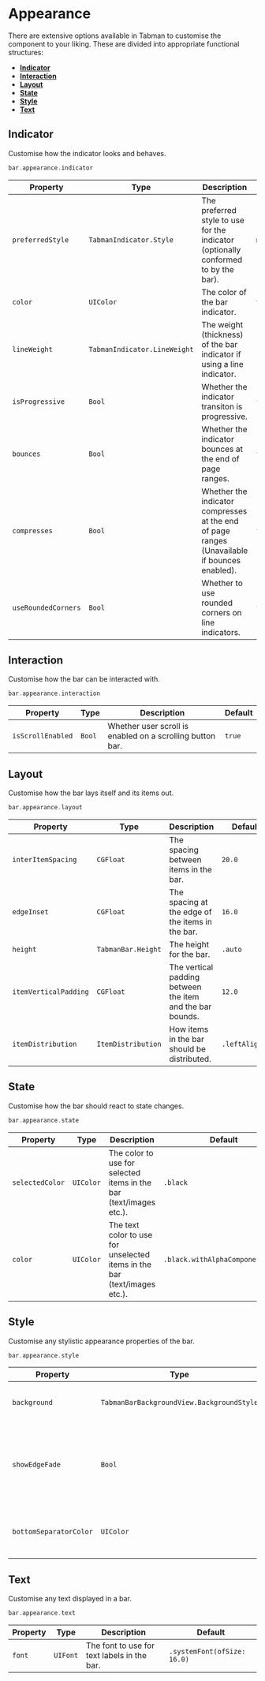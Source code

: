 # Appearance

There are extensive options available in Tabman to customise the component to your liking. These are divided into appropriate functional structures:

- **[Indicator](#indicator)**
- **[Interaction](#interaction)**
- **[Layout](#layout)**
- **[State](#state)**
- **[Style](#style)**
- **[Text](#text)**

## Indicator
Customise how the indicator looks and behaves.

```swift
bar.appearance.indicator
```

| Property | Type | Description | Default |
|----------|------|-------------|---------|
| `preferredStyle` | `TabmanIndicator.Style` | The preferred style to use for the indicator (optionally conformed to by the bar). | `nil` |
| `color` | `UIColor` | The color of the bar indicator. | `tintColor` |
| `lineWeight` | `TabmanIndicator.LineWeight` | The weight (thickness) of the bar indicator if using a line indicator. | `.normal` |
| `isProgressive` | `Bool` | Whether the indicator transiton is progressive. | `false` |
| `bounces` | `Bool` | Whether the indicator bounces at the end of page ranges. | `false` |
| `compresses` | `Bool` | Whether the indicator compresses at the end of page ranges (Unavailable if bounces enabled). | `false` |
| `useRoundedCorners` | `Bool` | Whether to use rounded corners on line indicators. | `false` |


## Interaction
Customise how the bar can be interacted with.

```swift
bar.appearance.interaction
```

| Property | Type | Description | Default |
|----------|------|-------------|---------|
| `isScrollEnabled` | `Bool` | Whether user scroll is enabled on a scrolling button bar. | `true` |


## Layout
Customise how the bar lays itself and its items out.

```swift
bar.appearance.layout
```

| Property | Type | Description | Default |
|----------|------|-------------|---------|
| `interItemSpacing` | `CGFloat` | The spacing between items in the bar. | `20.0` |
| `edgeInset` | `CGFloat` | The spacing at the edge of the items in the bar. | `16.0` |
| `height` | `TabmanBar.Height` | The height for the bar. | `.auto` |
| `itemVerticalPadding` | `CGFloat` | The vertical padding between the item and the bar bounds. | `12.0` |
| `itemDistribution` | `ItemDistribution` | How items in the bar should be distributed. | `.leftAligned` |


## State
Customise how the bar should react to state changes.

```swift
bar.appearance.state
```

| Property | Type | Description | Default |
|----------|------|-------------|---------|
| `selectedColor` | `UIColor` | The color to use for selected items in the bar (text/images etc.). | `.black` |
| `color` | `UIColor` | The text color to use for unselected items in the bar (text/images etc.). | `.black.withAlphaComponent(0.5)` |


## Style
Customise any stylistic appearance properties of the bar.

```swift
bar.appearance.style
```

| Property | Type | Description | Default |
|----------|------|-------------|---------|
| `background` | `TabmanBarBackgroundView.BackgroundStyle` | The background style for the bar. | `.blur(style: .extraLight)` |
| `showEdgeFade` | `Bool` | Whether to show a fade on the items at the bounds edge of a scrolling button bar. | `false` |
| `bottomSeparatorColor` | `UIColor` | Color of the separator at the bottom of the bar. | `.clear` |


## Text
Customise any text displayed in a bar.

```swift
bar.appearance.text
```

| Property | Type | Description | Default |
|----------|------|-------------|---------|
| `font` | `UIFont` | The font to use for text labels in the bar. | `.systemFont(ofSize: 16.0)` |




